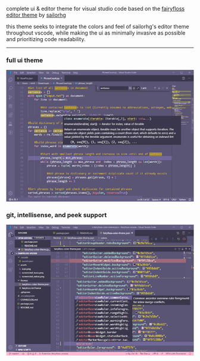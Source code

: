 complete ui & editor theme for visual studio code based on the [fairyfloss editor theme](https://github.com/sailorhg/fairyfloss) by [sailorhg](https://github.com/sailorhg)

this theme seeks to integrate the colors and feel of sailorhg's editor theme throughout vscode, while making the ui as minimally invasive as possible and prioritizing code readability.

---
### full ui theme
![screenshot of basic editor functions](/assets/screenshot_basic.png)


### git, intellisense, and peek support
![screenshot of extra theme support](/assets/screenshot_extras.png)